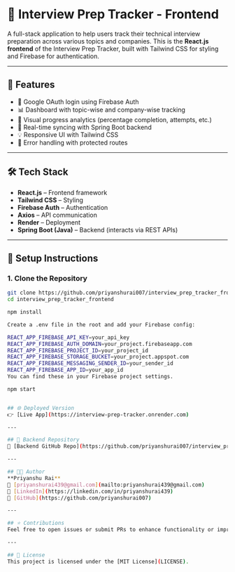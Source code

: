 # 📘 Interview Prep Tracker - Frontend

A full-stack application to help users track their technical interview preparation across various topics and companies. This is the **React.js frontend** of the Interview Prep Tracker, built with Tailwind CSS for styling and Firebase for authentication.

---

## 🚀 Features

- 🔐 Google OAuth login using Firebase Auth  
- 📊 Dashboard with topic-wise and company-wise tracking  
- 🧠 Visual progress analytics (percentage completion, attempts, etc.)  
- 🔄 Real-time syncing with Spring Boot backend  
- 💡 Responsive UI with Tailwind CSS  
- 🐞 Error handling with protected routes  

---

## 🛠 Tech Stack

- **React.js** – Frontend framework  
- **Tailwind CSS** – Styling  
- **Firebase Auth** – Authentication  
- **Axios** – API communication  
- **Render** – Deployment  
- **Spring Boot (Java)** – Backend (interacts via REST APIs)  

---

## 🔧 Setup Instructions

### 1. Clone the Repository

```bash
git clone https://github.com/priyanshurai007/interview_prep_tracker_frontend.git
cd interview_prep_tracker_frontend

npm install

Create a .env file in the root and add your Firebase config:

REACT_APP_FIREBASE_API_KEY=your_api_key
REACT_APP_FIREBASE_AUTH_DOMAIN=your_project.firebaseapp.com
REACT_APP_FIREBASE_PROJECT_ID=your_project_id
REACT_APP_FIREBASE_STORAGE_BUCKET=your_project.appspot.com
REACT_APP_FIREBASE_MESSAGING_SENDER_ID=your_sender_id
REACT_APP_FIREBASE_APP_ID=your_app_id
You can find these in your Firebase project settings.

npm start


## 🌐 Deployed Version  
👉 [Live App](https://interview-prep-tracker.onrender.com)

---

## 📡 Backend Repository  
🔗 [Backend GitHub Repo](https://github.com/priyanshurai007/interview_prep_tracker_backend)

---

## 🧑‍💻 Author  
**Priyanshu Rai**  
📧 [priyanshurai439@gmail.com](mailto:priyanshurai439@gmail.com)  
🔗 [LinkedIn](https://linkedin.com/in/priyanshurai439)  
🐙 [GitHub](https://github.com/priyanshurai007)

---

## ⭐ Contributions  
Feel free to open issues or submit PRs to enhance functionality or improve performance.

---

## 📄 License  
This project is licensed under the [MIT License](LICENSE).

